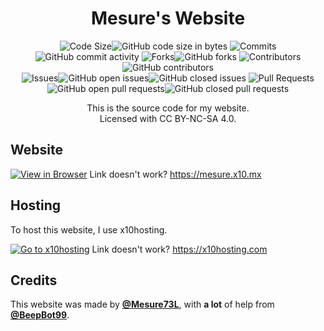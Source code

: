 <h1 align="center">Mesure's Website</h1>

<p align="center"><img src="https://img.shields.io/badge/Code%20Size-gray?style=for-the-badge" alt="Code Size"><img src="https://img.shields.io/github/languages/code-size/mesure73l/mesures-website?style=for-the-badge&amp;label=&amp;color=blue" alt="GitHub code size in bytes">
<img src="https://img.shields.io/badge/Commits-gray?style=for-the-badge" alt="Commits"><img src="https://img.shields.io/github/commit-activity/t/mesure73l/mesures-website?style=for-the-badge&amp;label=&amp;color=blue" alt="GitHub commit activity">
<img src="https://img.shields.io/badge/Forks-gray?style=for-the-badge" alt="Forks"><img src="https://img.shields.io/github/forks/mesure73l/mesures-website?style=for-the-badge&amp;label=&amp;color=blue" alt="GitHub forks">
<img src="https://img.shields.io/badge/Contributors-gray?style=for-the-badge" alt="Contributors"><img src="https://img.shields.io/github/contributors/mesure73l/mesures-website?style=for-the-badge&amp;label=&amp;color=blue" alt="GitHub contributors"><br>
<img src="https://img.shields.io/badge/Issues-gray?style=for-the-badge" alt="Issues"><img src="https://img.shields.io/github/issues/mesure73l/mesures-website?style=for-the-badge&amp;label=&amp;color=orange" alt="GitHub open issues"><img src="https://img.shields.io/github/issues-closed/mesure73l/mesures-website?style=for-the-badge&amp;label=&amp;color=orange" alt="GitHub closed issues">
<img src="https://img.shields.io/badge/Pull%20Requests-gray?style=for-the-badge" alt="Pull Requests"><img src="https://img.shields.io/github/issues-pr/mesure73l/mesures-website?style=for-the-badge&amp;label=&amp;color=red" alt="GitHub open pull requests"><img src="https://img.shields.io/github/issues-pr-closed/mesure73l/mesures-website?style=for-the-badge&amp;label=&amp;color=red" alt="GitHub closed pull requests">

<p align="center">This is the source code for my website.<br>
Licensed with CC BY-NC-SA 4.0.</p>

## Website

[![View in Browser](https://github.com/Mesure73L/Mesures-Website/assets/115181664/b59a70c1-d8f6-44ca-9bd7-d6ba508d517a)](https://mesure.x10.mx/)
Link doesn't work? <https://mesure.x10.mx>

## Hosting

To host this website, I use x10hosting.

[![Go to x10hosting](https://github.com/Mesure73L/Mesures-Website/assets/115181664/ce7312be-77f1-4e1a-83cb-51fa31c10edd)](https://x10hosting.com)
Link doesn't work? <https://x10hosting.com>

## Credits

This website was made by **[@Mesure73L](https://github.com/Mesure73L)**, with **a lot** of help from **[@BeepBot99](https://github.com/BeepBot99)**.


<!--
DO SOMETHING IN THIS COMMENT TO COMMIT FOR THE NETLIFY BLAH BLAH BLAH
-->
